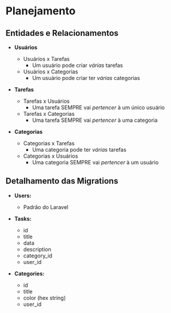 # Planejamento

## Entidades e Relacionamentos

- **Usuários**

  - Usuários x Tarefas
    - Um usuário pode criar _várias_ tarefas
  - Usuários x Categorias
    - Um usuário pode criar ter _várias_ categorias

- **Tarefas**

  - Tarefas x Usuários
    - Uma tarefa SEMPRE vai _pertencer_ à um único usuário
  - Tarefas x Categorias
    - Uma tarefa SEMPRE vai _pertencer_ à uma categoria

- **Categorias**

  - Categorias x Tarefas
    - Uma categoria pode ter _várias_ tarefas
  - Categorias x Usuários
    - Uma categoria SEMPRE vai _pertencer_ à um usuário

## Detalhamento das Migrations

- **Users:**

  - Padrão do Laravel

- **Tasks:**

  - id
  - title
  - data
  - description
  - category_id
  - user_id

- **Categories:**
  - id
  - title
  - color (hex string)
  - user_id
